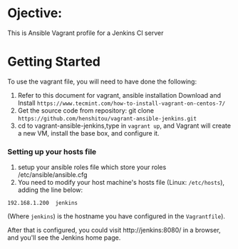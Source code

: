# Ojective:
This is Ansible Vagrant profile for a Jenkins CI server

# Getting Started

To use the vagrant file, you will need to have done the following:

  1. Refer to this document for vagrant, ansible installation Download and Install `https://www.tecmint.com/how-to-install-vagrant-on-centos-7/`
  2. Get the source code from repository: git clone `https://github.com/henshitou/vagrant-ansible-jenkins.git`
  3. cd to vagrant-ansible-jenkins,type in `vagrant up`, and Vagrant will create a new VM, install the base box, and configure it.

### Setting up your hosts file

  1. setup your ansible roles file which store your roles
     /etc/ansible/ansible.cfg
  2. You need to modify your host machine's hosts file (Linux: `/etc/hosts`), adding the line below:

    192.168.1.200  jenkins

(Where `jenkins`) is the hostname you have configured in the `Vagrantfile`).

After that is configured, you could visit http://jenkins:8080/ in a browser, and you'll see the Jenkins home page.
